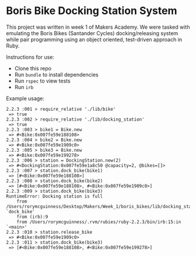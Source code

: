 # Boris Bike Docking Station System

This project was written in week 1 of Makers Academy. We were tasked with emulating the Boris Bikes (Santander Cycles) docking/releasing system while pair programming using an object oriented, test-driven approach in Ruby.

Instructions for use:
- Clone this repo
- Run ```bundle``` to install dependencies
- Run ```rspec``` to view tests
- Run ```irb```

Example usage:
```
2.2.3 :001 > require_relative './lib/bike'
 => true
2.2.3 :002 > require_relative './lib/docking_station'
 => true
2.2.3 :003 > bike1 = Bike.new
 => #<Bike:0x007fe59e188108>
2.2.3 :004 > bike2 = Bike.new
 => #<Bike:0x007fe59e1909c0>
2.2.3 :005 > bike3 = Bike.new
 => #<Bike:0x007fe59e199278>
2.2.3 :006 > station = DockingStation.new(2)
 => #<DockingStation:0x007fe59e1a8c50 @capacity=2, @bikes=[]>
2.2.3 :007 > station.dock_bike(bike1)
 => [#<Bike:0x007fe59e188108>]
2.2.3 :008 > station.dock_bike(bike2)
 => [#<Bike:0x007fe59e188108>, #<Bike:0x007fe59e1909c0>]
2.2.3 :009 > station.dock_bike(bike3)
RuntimeError: Docking station is full
	from /Users/rorymcguinness/Desktop/Makers/Week_1/boris_bikes/lib/docking_station.rb:20:in `dock_bike'
	from (irb):9
	from /Users/rorymcguinness/.rvm/rubies/ruby-2.2.3/bin/irb:15:in `<main>'
2.2.3 :010 > station.release_bike
 => #<Bike:0x007fe59e1909c0>
2.2.3 :011 > station.dock_bike(bike3)
 => [#<Bike:0x007fe59e188108>, #<Bike:0x007fe59e199278>]
```
